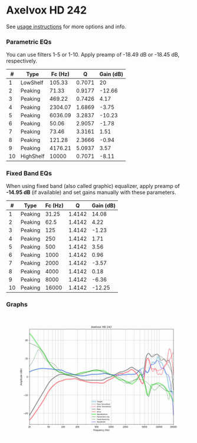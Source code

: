 # Axelvox HD 242
See [usage instructions](https://github.com/jaakkopasanen/AutoEq#usage) for more options and info.

### Parametric EQs
You can use filters 1-5 or 1-10. Apply preamp of -18.49 dB or -18.45 dB, respectively.

|   # | Type      |   Fc (Hz) |      Q |   Gain (dB) |
|-----|-----------|-----------|--------|-------------|
|   1 | LowShelf  |    105.33 | 0.7071 |       20    |
|   2 | Peaking   |     71.33 | 0.9177 |      -12.66 |
|   3 | Peaking   |    469.22 | 0.7426 |        4.17 |
|   4 | Peaking   |   2304.07 | 1.6869 |       -3.75 |
|   5 | Peaking   |   6036.09 | 3.2837 |      -10.23 |
|   6 | Peaking   |     50.06 | 2.9057 |       -1.78 |
|   7 | Peaking   |     73.46 | 3.3161 |        1.51 |
|   8 | Peaking   |    121.28 | 2.3666 |       -0.94 |
|   9 | Peaking   |   4176.21 | 5.0937 |        3.57 |
|  10 | HighShelf |  10000    | 0.7071 |       -8.11 |

### Fixed Band EQs
When using fixed band (also called graphic) equalizer, apply preamp of **-14.95 dB** (if available) and set gains manually with these parameters.

|   # | Type    |   Fc (Hz) |      Q |   Gain (dB) |
|-----|---------|-----------|--------|-------------|
|   1 | Peaking |     31.25 | 1.4142 |       14.08 |
|   2 | Peaking |     62.5  | 1.4142 |        4.22 |
|   3 | Peaking |    125    | 1.4142 |       -1.23 |
|   4 | Peaking |    250    | 1.4142 |        1.71 |
|   5 | Peaking |    500    | 1.4142 |        3.56 |
|   6 | Peaking |   1000    | 1.4142 |        0.96 |
|   7 | Peaking |   2000    | 1.4142 |       -3.57 |
|   8 | Peaking |   4000    | 1.4142 |        0.18 |
|   9 | Peaking |   8000    | 1.4142 |       -6.36 |
|  10 | Peaking |  16000    | 1.4142 |      -12.25 |

### Graphs
![](./Axelvox%20HD%20242.png)
